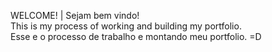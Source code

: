 WELCOME! | Sejam bem vindo! <br>
This is my process of working and building my portfolio. <br>
Esse e o processo de trabalho e montando meu portfolio.
=D
